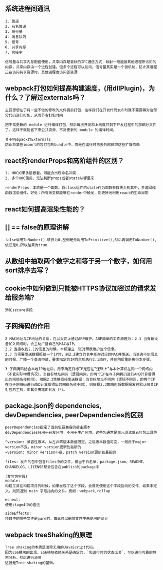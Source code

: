 ## 系统进程间通讯
```
1. 管道
2. 有名管道
3. 信号量
4. 消息队列
5. 信号
6. 共享内存
7. 套接字

信号量与共享内存配套使用，共享内存是最快的IPC通信方式，映射一段能被其他进程所访问的内存，共享内存由一个进程创建，但多个进程可以访问，信号量其实是一个锁机制，防止其进程正在访问共享资源时，其他进程也访问该资源
```
## webpack打包如何提高构建速度，(用dllPlugin)，为什么？了解过externals吗？

```
主要思想在于将一些不做的修改的文件提前打包，这样我们在开发代码发布时就不需要再对这部分代码进行打包，从而节省打包时间

把不常更新的 module 进行编译打包，然后每次开发和上线就只剩下开发过程中的那部分文件了。这样子就能省下来公共资源、不常更新的 module 的编译时间。

关于Webpack的Externals
防止将某些import的包打包到bundle中，而是在运行时再去外部获取这些扩展依赖
```

## react的renderProps和高阶组件的区别？
```
1. HOC如果多层嵌套，可能会出现命名冲突
2. 多个HOC使用，无法判断props或者state从哪里来

renderProps：本质是一个函数，将class组件的state作为函数参数传入到其中，并返回纯函数渲染组件，好处：所有改变都能够在render中触发，能更好地利用react的生命周期
```

## react如何提高渲染性能的？

## [] == false的原理讲解
```
false调用ToNumber(),转换为0,左侧是先调用ToPrimitive(),然后再调用ToNumber(),依旧是0,所以结果为true
```

## 从数组中抽取两个数字之和等于另一个数字，如何用sort排序去写？

## cookie中如何做到只能被HTTPS协议加密过的请求发给服务端?
```
添加secure字段
```

## 子网掩码的作用
```
2 MAC地址与IP地址的关系，在以太网上通过ARP维护。ARP简单的工作原理为：2.1 当有新设备加入网络时，会主动广播自己的MAC与IP。
2.2 当接收到2.1的信息的时候，本机建立一张对照表维护这个信息。
2.3 当需要发送数据报给一个IP时，到2.2建立的表中查询对应的MAC并发送。当查询不到信息的时候，广播一个查询申请，要求指定的IP的主机执行2.1动作，并在稍后重新执行本步骤。

3 子网掩码结合本地IP地址后，用来确定目标IP是否在“逻辑上”与本计算机在同一个网络内（不管实际物理情况）。当目标地址同网（逻辑同网，即两个IP在与子网掩码进行AND计算后得出的网络名称相同），根据2.3策略直接发送数据；当目标地址不同网（逻辑不同网，即两个IP在与子网掩码进行AND计算后得出的网络名称不同），则根据2.3策略但将数据报发往默认网关IP对应的主机，由其负责路由代发（*）。
```

## package.json的 dependencies, devDependencies, peerDependencies的区别
```
peerDependencies指定了当前包要兼容的宿主版本
devDependencies只用于开发环境，不用于生产环境，这些包通常是单元测试或者打包工具等

^version: 兼容性版本。从左非零版本数值限定，之后版本数值可变，一般用于major version不变，minor version更新到最新的
~version: minor version不变，patch version更新到最新的

files: 发布的包中包含files中的文件，相当于白名单，package.json、README、CHANGELOG、LICENSE都会包含在publish的package中

(非官方字段)
module:
构建工具在构建项目的时候，如果发现了这个字段，会首先使用这个字段指向的文件，如果未定义，则回退到 main 字段指向的文件。例如：webpack,rollup

esnext:
使用stage4中的语法

sideEffects:
项目中的哪些文件是pure的，由此可以删除文件中未使用的部分
```

## webpack treeShaking的原理
```
Tree shaking的本质是消除无用的JavaScript代码。
因为ES6模块的出现，ES6模块依赖关系是确定的，`和运行时的状态无关`，可以进行可靠的静态分析，然后进行消除
这就是Tree shaking的基础。
```
